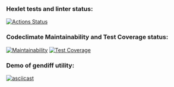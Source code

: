 ### Hexlet tests and linter status:
[![Actions Status](https://github.com/Zvezdowski/frontend-project-46/actions/workflows/hexlet-check.yml/badge.svg)](https://github.com/Zvezdowski/frontend-project-46/actions)

### Codeclimate Maintainability and Test Coverage status:
[![Maintainability](https://api.codeclimate.com/v1/badges/cfef3796ef2b0b104188/maintainability)](https://codeclimate.com/github/Zvezdowski/frontend-project-46/maintainability)
[![Test Coverage](https://api.codeclimate.com/v1/badges/cfef3796ef2b0b104188/test_coverage)](https://codeclimate.com/github/Zvezdowski/frontend-project-46/test_coverage)

### Demo of gendiff utility:
[![asciicast](https://asciinema.org/a/uXIT0dEVVz7qkfoU4u9xnhvf6.svg)](https://asciinema.org/a/uXIT0dEVVz7qkfoU4u9xnhvf6)
